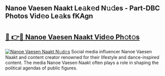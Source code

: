 ## Nanoe Vaesen Naakt Le𝚊k𝚎d N𝚞𝚍es - Part-DBC Photos Vid𝚎o Le𝚊ks fKAgn

# <h2><a href="http://fb67y6.evod.top/?m=Nanoe+Vaesen+Naakt">🔗 👉🔴 Nanoe Vaesen Naakt Vid𝚎o Ph𝚘t𝚘s</a></h2>

[![Nanoe Vaesen Naakt N𝚞d𝚎s](https://i.imgur.com/8V9OHl7.gif)](http://fb67y6.evod.top/?m=Nanoe+Vaesen+Naakt)
Social media influencer Nanoe Vaesen Naakt and content creator renowned for their lifestyle and dance-inspired content. The media Nanoe Vaesen Naakt often plays a role in shaping the political agendas of public figures. 
